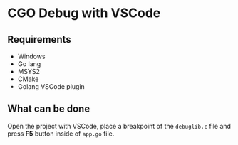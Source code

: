 # CGO Debug with VSCode

## Requirements

- Windows
- Go lang
- MSYS2
- CMake
- Golang VSCode plugin

## What can be done

Open the project with VSCode, place a breakpoint of the `debuglib.c` file and press __F5__ button inside of `app.go` file.

